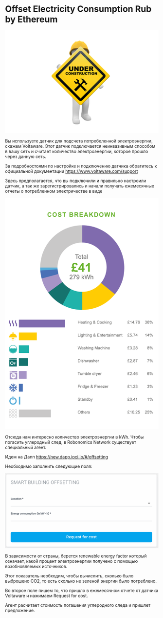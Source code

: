 # Offset Electricity Consumption Rub by Ethereum

![Under Construction](../img/under_construction.png "Under Construction")

Вы используете датчик для подсчета потребеленной электроэнергии, скажем Voltaware. 
Этот датчик подключается неинвазивным способом в вашу сеть и считает количество электроэнергии, которое прошло через данную сеть.

За подробностоями по настройке и подключению датчика обратитесь к официальной документации https://www.voltaware.com/support

Здесь предполагается, что вы подключили и правильно настроили датчик, а так же зарегистрировались и начали получать ежемесячные отчеты о потребленном электричестве в виде

![Monthly Report](../img/offset_electricity_consumption/blog-img-understand-your-monthly-report.png "Monthly Report")

Отсюда нам интересно количество электроэнергии в kWh. Чтобы погасить углеродный след, в Robonomics Network существует специальный агент.

Идем на Дапп https://new.dapp.ipci.io/#/offsetting 

Необходимо заполнить следующие поля:

![Offset fields](../img/offset_electricity_consumption/start_dapp.png "Offset fields")

В зависимости от страны, берется renewable energy factor который означает, какой процент электроэнергии получено с помощью возобновляемых источников. 

Этот показатель необходим, чтобы вычислить, сколько было выброшено CO2, то есть сколько не зеленой энергии было потреблено.

Во второе поле пишем то, что пришло в ежемесячном отчете от датчика Voltaware и нажимаем Request for cost.

Агент расчитает стоимость погашения углеродного следа и пришлет предложение.

